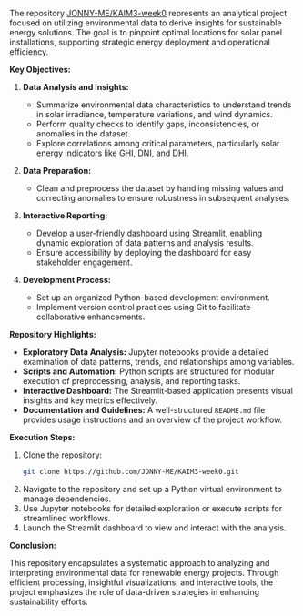 The repository [JONNY-ME/KAIM3-week0](https://github.com/JONNY-ME/KAIM3-week0) represents an analytical project focused on utilizing environmental data to derive insights for sustainable energy solutions. The goal is to pinpoint optimal locations for solar panel installations, supporting strategic energy deployment and operational efficiency.

**Key Objectives:**

1. **Data Analysis and Insights:**
   - Summarize environmental data characteristics to understand trends in solar irradiance, temperature variations, and wind dynamics.
   - Perform quality checks to identify gaps, inconsistencies, or anomalies in the dataset.
   - Explore correlations among critical parameters, particularly solar energy indicators like GHI, DNI, and DHI.

2. **Data Preparation:**
   - Clean and preprocess the dataset by handling missing values and correcting anomalies to ensure robustness in subsequent analyses.

3. **Interactive Reporting:**
   - Develop a user-friendly dashboard using Streamlit, enabling dynamic exploration of data patterns and analysis results.
   - Ensure accessibility by deploying the dashboard for easy stakeholder engagement.

4. **Development Process:**
   - Set up an organized Python-based development environment.
   - Implement version control practices using Git to facilitate collaborative enhancements.

**Repository Highlights:**

- **Exploratory Data Analysis:** Jupyter notebooks provide a detailed examination of data patterns, trends, and relationships among variables.
- **Scripts and Automation:** Python scripts are structured for modular execution of preprocessing, analysis, and reporting tasks.
- **Interactive Dashboard:** The Streamlit-based application presents visual insights and key metrics effectively.
- **Documentation and Guidelines:** A well-structured `README.md` file provides usage instructions and an overview of the project workflow.

**Execution Steps:**

1. Clone the repository:
   ```bash
   git clone https://github.com/JONNY-ME/KAIM3-week0.git
   ```
2. Navigate to the repository and set up a Python virtual environment to manage dependencies.
3. Use Jupyter notebooks for detailed exploration or execute scripts for streamlined workflows.
4. Launch the Streamlit dashboard to view and interact with the analysis.

**Conclusion:**

This repository encapsulates a systematic approach to analyzing and interpreting environmental data for renewable energy projects. Through efficient processing, insightful visualizations, and interactive tools, the project emphasizes the role of data-driven strategies in enhancing sustainability efforts.